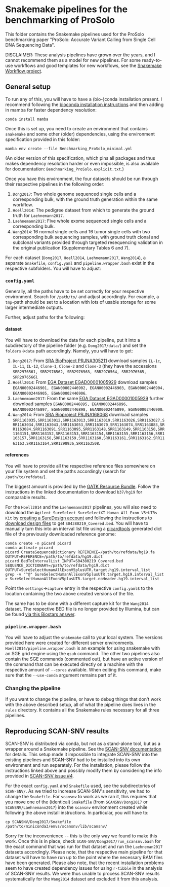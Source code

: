 # Snakemake pipelines for the benchmarking of ProSolo

This folder contains the Snakemake pipelines used for the ProSolo benchmarking paper "ProSolo:
Accurate Variant Calling from Single Cell DNA Sequencing Data".

DISCLAIMER: These analysis pipelines have grown over the years, and I cannot recommend them
as a model for new pipelines. For some ready-to-use workflows and good templates for new
workflows, see the [Snakemake Workflow project](https://github.com/snakemake-workflows/docs).


## General setup

To run any of this, you will have to have a (bio-)conda installation present. I recommend
following the [bioconda installation instructions](https://bioconda.github.io/user/install.html)
and then adding in mamba for faster dependency resolution:

    conda install mamba

Once this is set up, you need to create an environment that contains `snakemake` and some other
(older) dependencies, using the environment specification provided in this folder:

    mamba env create --file Benchmarking_ProSolo_minimal.yml

(An older version of this specification, which pins all packages and thus makes dependency
resolution harder or even impossible, is also available for documentation:
`Benchmarking_ProSolo.explicit.txt`.)

Once you have this environment, the four datasets should be run through their respective
pipelines in the following order:

1. `Dong2017`: Two whole genome sequenced single cells and a corresponding bulk, with the ground
   truth generation within the same workflow.
2. `Hoell2014`: The pedigree dataset from which to generate the ground truth for `Laehnemann2017`.
3. `Laehnemann2017`: Five whole exome sequenced single cells and a corresponding bulk.
4. `Wang2014`: 16 normal single cells and 16 tumor single cells with two corresponding bulk
   sequencing samples, with ground truth clonal and subclonal variants provided through targeted
   resequencing validation in the original publication (Supplementary Tables 6 and 7).

For each dataset (`Dong2017`, `Hoell2014`, `Laehnemann2017`, `Wang2014`), a separate `Snakefile`,
`config.yaml` and `pipeline.wrapper.bash` exist in the respective subfolders. You will have to adjust:

### `config.yaml`

Generally, all the paths have to be set correctly for your respective environment. Search for
`/path/to/` and adjust accordingly. For example, a `tmp`-path should be set to a location with
lots of usable storage for some larger intermediate outputs.

Further, adjust paths for the following:

#### dataset

You will have to download the data for each pipeline, put it into a subdirectory of the
pipeline folder (e.g. `Dong2017/data/`) and set the `folders`->`data` path accordingly. Namely,
you will have to get:

1. `Dong2017`: From [SRA BioProject PRJNA305211](https://www.ncbi.nlm.nih.gov/Traces/study/?acc=PRJNA305211&o=acc_s%3Aa)
   download samples `IL-1c`, `IL-11`, `IL-12`, `Clone-1`, `Clone-2` and `Clone-3` (they have
   the accessions `SRR2976561, SRR2976562, SRR2976563, SRR2976564, SRR2976565, SRR2976566`).
2. `Hoell2014`: From [EGA Dataset EGAD00001005929](https://www.ebi.ac.uk/ega/datasets/EGAD00001005929)
   download samples `EGAN00002446901, EGAN00002446902, EGAN00002446903, EGAN00002446904, EGAN00002446905, EGAN00002446906`.
3. `Laehnemann2017`: From the same [EGA Dataset EGAD00001005929](https://www.ebi.ac.uk/ega/datasets/EGAD00001005929)
   further download samples `EGAN00002446895, EGAN00002446896, EGAN00002446897, EGAN00002446898, EGAN00002446899, EGAN00002446900`.
4. `Wang2014`: From [SRA Bioproject PRJNA168068](https://www.ncbi.nlm.nih.gov/Traces/study/?acc=PRJNA168068&f=sample_name_s%3An%3Atnbc%3Blibraryselection_s%3An%3Amda%2Cpcr%3Ac&o=acc_s%3Aa&s=SRR1163035,SRR1163012,SRR1163013,SRR1163019,SRR1163026,SRR1163027,SRR1163034,SRR1163043,SRR1163053,SRR1163070,SRR1163074,SRR1163083,SRR1163084,SRR1163091,SRR1163095,SRR1163148,SRR1163149,SRR1163150,SRR1163151,SRR1163152,SRR1163153,SRR1163154,SRR1163155,SRR1163156,SRR1163157,SRR1163158,SRR1163159,SRR1163160,SRR1163161,SRR1163162,SRR1163163,SRR1163164,SRR1298936,SRR1163508#)
   download samples `SRR1163035,SRR1163012,SRR1163013,SRR1163019,SRR1163026,SRR1163027,SRR1163034,SRR1163043,SRR1163053,SRR1163070,SRR1163074,SRR1163083,SRR1163084,SRR1163091,SRR1163095,SRR1163148,SRR1163149,SRR1163150,SRR1163151,SRR1163152,SRR1163153,SRR1163154,SRR1163155,SRR1163156,SRR1163157,SRR1163158,SRR1163159,SRR1163160,SRR1163161,SRR1163162,SRR1163163,SRR1163164,SRR1298936,SRR1163508`.

#### references

You will have to provide all the respective reference files somewhere on your file system and
set the paths accordingly (search for `/path/to/refdata/`).


The biggest amount is provided by the
[GATK Resource Bundle](https://gatk.broadinstitute.org/hc/en-us/articles/360035890811-Resource-bundle).
Follow the instructions in the linked documentation to download `b37/hg19` for comparable results.

For the `Hoell2014` and the `Laehnemann2017` pipelines, you will also need to download the
`Agilent SureSelect SureSelectXT Human All Exon V5+UTRs Kit` by
[creating a SureDesign account](https://earray.chem.agilent.com/suredesign/help/Set_up_an_account.htm)
and following the instructions to
[download design files](https://earray.chem.agilent.com/suredesign/help/WebHelp.htm#Target_enrichment_design_files_available_for_download.htm)
to get `S04380219_Covered.bed`. You will have to manually turn this into an interval list file using
a [picardtools](https://broadinstitute.github.io/picard/) generated dict file of the previously
downloaded reference genome:

    conda create -n picard picard
    conda activate picard
    picard CreateSequenceDictionary REFERENCE=/path/to/refdata/hg19.fa OUTPUT=REFERENCE=/path/to/refdata/hg19.dict
    picard BedToIntervalList INPUT=S04380219_Covered.bed SEQUENCE_DICTIONARY=/path/to/refdata/hg19.dict OUTPUT=SureSelectHumanAllExonV5plusUTR.target.hg19.interval_list
    grep -v "^@" SureSelectHumanAllExonV5plusUTR.target.hg19.interval_list > SureSelectHumanAllExonV5plusUTR.target.noHeader.hg19.interval_list

Point the `settings`->`capture` entry in the respective `config.yaml`s to the location containing
the two above created versions of the file.

The same has to be done with a different capture kit for the `Wang2014` dataset.
The respective BED file is no longer provided by Illumina, but can be found [via this Biostars answer](https://www.biostars.org/p/144554/#144561).

### `pipeline.wrapper.bash`

You will have to adjust the `snakemake` call to your local system. The versions provided here
were created for different server environments. `Hoell2014/pipeline.wrapper.bash` is an example
for using snakemake with an SGE grid engine using the `qsub` command. The other two pipelines
also contain the SGE commands (commented out), but have an active version of the command
that can be executed directly on a machine with the respective amount of `--cores` available.
When editing this command, make sure that the `--use-conda` argument remains part of it.

### Changing the pipeline

If you want to change the pipeline, or have to debug things that don't work with the above
described setup, all of what the pipeline does lives in the `rules` directory. It contains all
the Snakemake rules necessary for all three pipelines. 

## Reproducing SCAN-SNV results

SCAN-SNV is distributed via conda, but not as a stand-alone tool, but as a wrapper around a
Snakemake pipeline. See the
[SCAN-SNV documentation](https://github.com/parklab/scan-snv/blob/6df4c19d6cd3cd0b796bf858eea874f79df34ad3/README.md)
for details. This setup made it impossible to integrate SCAN-SNV into the existing
pipelines and SCAN-SNV had to be installed into its own environment and run separately. For
the installation, please follow the instructions linked above and possibly modify them by
considering the info provided in [SCAN-SNV issue #4](https://github.com/parklab/scan-snv/issues/4).

For the exact `config.yaml` and `Snakefile` used, see the subdirectories of `SCAN-SNV/`. As
we tried to increase SCAN-SNV's sensitivity, we had to change the `Snakefile`. For `scansnv`
to work as we ran it, this requires that you move one of the (identical) `Snakefile` (from
`SCANSNV/Dong2017` or `SCANSNV/Laehnemann2017`) into the `scansnv` environment created while
following the above install instructions. In particular, you will have to:

    cp SCANSNV/Dong2017/Snakefile /path/to/miniconda3/envs/scansnv/lib/scansnv/

Sorry for the inconvenience -- this is the only way we found to make this work. Once this is
in place, check `SCAN-SNV/Dong2017/run_scansnv.bash` for the exact command that was run for
that dataset and run the `Laehneman2017` datasets accordingly. Please note, that
the respective main pipeline for that dataset will have to have run up to the point where the
necessary BAM files have been generated. Please also note, that the recent installation
problems seem to have created dependency issues for using `r-tibble` in the analysis of
SCAN-SNV results. We were thus unable to process SCAN-SNV results systematically for the
`Wang2014` dataset and excluded it from this analysis. 
